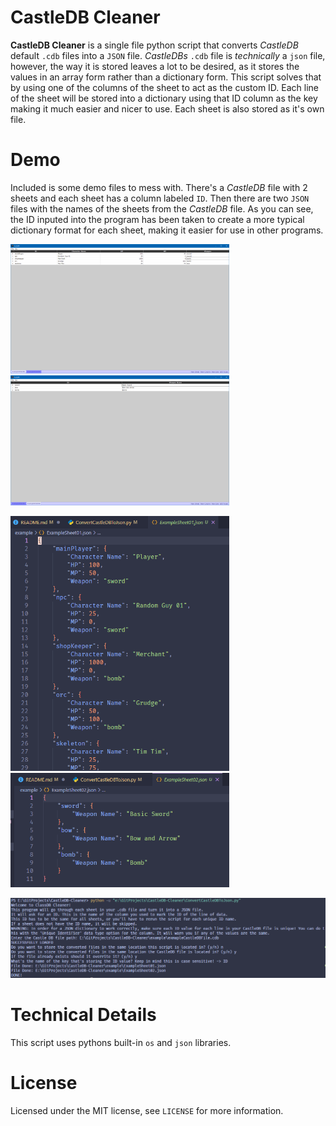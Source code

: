 # CastleDB Cleaner
**CastleDB Cleaner** is a single file python script that converts *CastleDB* default `.cdb` files into a `JSON` file. *CastleDBs* `.cdb` file is *technically* a `json` file, however, the way it is stored leaves a lot to be desired, as it stores the values in an array form rather than a dictionary form. This script solves that by using one of the columns of the sheet to act as the custom ID. Each line of the sheet will be stored into a dictionary using that ID column as the key making it much easier and nicer to use. Each sheet is also stored as it's own file.

# Demo
Included is some demo files to mess with. There's a *CastleDB* file with 2 sheets and each sheet has a column labeled `ID`. Then there are two `JSON` files with the names of the sheets from the *CastleDB* file. As you can see, the ID inputed into the program has been taken to create a more typical dictionary format for each sheet, making it easier for use in other programs.

<p float="left">
  <img src="images/CastleDBSheet01.PNG" width="350" />
  <img src="images/CastleDBSheet02.PNG" width="350" /> 
</p>

<p float="left">
  <img src="images/ConvertedSheet01.PNG" width="350" />
  <img src="images/ConvertedSheet02.PNG" width="350" /> 
</p>

![Screenshot of an example run from the console](images/ConsoleOutput.PNG)

# Technical Details
This script uses pythons built-in `os` and `json` libraries.

# License
Licensed under the MIT license, see `LICENSE` for more information.
